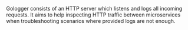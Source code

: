Gologger consists of an HTTP server which listens and logs all incoming requests. It aims to help inspecting HTTP traffic between microservices when troubleshooting scenarios where provided logs are not enough.


